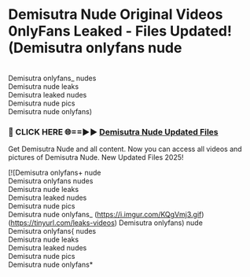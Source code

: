 # Demisutra Nude Original Videos 0nlyFans Leaked - Files Updated! (Demisutra onlyfans nude<br>
<br>
Demisutra onlyfans_ nudes<br>
Demisutra nude leaks<br>
Demisutra leaked nudes<br>
Demisutra nude pics<br>
Demisutra nude onlyfans)

<h3>🔴 CLICK HERE 🌐==►► <a href="https://tinyurl.com/leaks-videos" rel="nofollow">Demisutra Nude Updated Files</a></h3>

Get Demisutra Nude and all content. Now you can access all videos and pictures of Demisutra Nude. New Updated Files 2025!

[![Demisutra onlyfans+ nude<br>
Demisutra onlyfans nudes<br>
Demisutra nude leaks<br>
Demisutra leaked nudes<br>
Demisutra nude pics<br>
Demisutra nude onlyfans_
(https://i.imgur.com/KQgVmj3.gif)(https://tinyurl.com/leaks-videos)
Demisutra onlyfans) nude<br>
Demisutra onlyfans{ nudes<br>
Demisutra nude leaks<br>
Demisutra leaked nudes<br>
Demisutra nude pics<br>
Demisutra nude onlyfans*